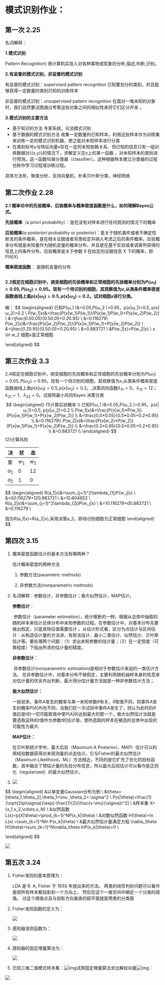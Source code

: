 # 模式识别作业：

## 第一次 2.25

名词解释：

**1.模式识别**

Pattern Recognition)  用计算机实现人对各种事物或现象的分析,描述,判断,识别。

**2.有监督的模式识别，非监督的模式识别**

有监督的模式识别：supervised pattern recognition 已知要划分的类别，并且能够获得一定数量的类别已知的训练样本

非监督的模式识别：unsupervised pattern recognition 在面对一堆未知的对象时，我们自然要试图通过考察这些对象之间的相似性来将它们区分开来 。 

**3.模式识别的主要方法**

- 基于知识的方法 专家系统，句法模式识别
- 基于数据的模式识别方法 收集一定数量的已知样本，利用这些样本作为训练集来训练一定的模式识别机器，使之能对未知样本进行分类  
- 在类别标号y与特征向量x存在一定的未知依赖关系、但已知的信息只有一组训练数据对{(x,y)}的情况下，求解定义在x上的某一函数 ，对未知样本的类别进行预测。这一函数叫做分类器（classifier）。这种根据样本建立分类器的过程也称作学习过程或训练过程。

具体方法有，聚类分析，支持向量机，朴素贝叶斯分类，神经网络

## 第二次作业 2.28

**2.1 概率论中的先验概率、后验概率与概率密度函数是什么，如何理解Bayes公式。**

**先验概率**（a priori probability）：是在没有对样本进行任何观测的情况下的概率

**后验概率**(*a posteriori* probability or posterior)：是关于随机事件或者不确定性断言的条件概率，是在相关证据或者背景给定并纳入考虑之后的条件概率。后验概率分布就是未知量作为随机变量的概率分布，并且是在基于实验或者调查所获得的信息上的条件分布。后验概率是关于参数 θ 在给定的证据信息 X 下的概率，即 P(θ|X) 

**概率密度函数**： 是随机变量的分布

## 

**2.2假定在细胞识别中，病变细胞的先验概率和正常细胞的先验概率分别为$P(ω_1 )=0.05,P(ω_2 )=0.95$。现有一个待识别的细胞，其观察值为$x$,从类条件概率密度函数曲线上查$p(x|ω_1)=0.5, p(x|ω_2)=0.2$。试对细胞$x$进行分类。**



解：
$$
\begin{aligned}
已知P(ω_1 )&=0.05,P(ω_2 )=0.95，p(x|ω_1)=0.5, p(x|ω_2)=0.2 \\
P(w_1|x)&=\frac{P(x|w_1)*P(w_1)}{P(x|w_1)P(w_1)+P(x|w_2)P(w_2)} \\
&=\frac{0.5*0.05}{0.5*0.05+0.2*0.95} \\
&=0.116279\\
P(w_2|x)&=\frac{P(x|w_2)*P(w_2)}{P(x|w_1)P(w_1)+P(x|w_2)P(w_2)} \\
&=\frac{0.2*0.95}{0.5*0.05+0.2*0.95} \\
&=0.883721 \\
&P(w_1|x)<P(w_2|x) \ x \in w_2
细胞x是正常细胞


\end{aligned}
$$

## 第三次作业 3.3

 2.4假定在细胞识别中，病变细胞的先验概率和正常细胞的先验概率分别为$P(ω_1 )=0.05,P(ω_2 )=0.95$。现有一个待识别的细胞，其观察值为$x$,从类条件概率密度函数曲线上查$p(x|ω_1)=0.5, p(x|ω_2)=0.2$。,决策风险函数$λ_{11}=0，λ_{12}=12；λ_{21}=1，λ_{22}=0$。试按照最小风险Bayes 决策分类 
$$
\begin{aligned}
(1)计算后验概率 \\
已知P(ω_1 )&=0.05,P(ω_2 )=0.95，p(x|ω_1)=0.5, p(x|ω_2)=0.2 \\
P(w_1|x)&=\frac{P(x|w_1)*P(w_1)}{P(x|w_1)P(w_1)+P(x|w_2)P(w_2)} \\
&=\frac{0.5*0.05}{0.5*0.05+0.2*0.95} \\
&=0.116279\\
P(w_2|x)&=\frac{P(x|w_2)*P(w_2)}{P(x|w_1)P(w_1)+P(x|w_2)P(w_2)} \\
&=\frac{0.2*0.95}{0.5*0.05+0.2*0.95} \\
&=0.883721 \\
\end{aligned}
$$
   (2)计算风险

| 决    | 状    | 态    |
| ----- | ----- | ----- |
| 策    | $w_1$ | $w_2$ |
| $a_1$ | 0     | 12    |
| $a_2$ | 1     | 0     |

$$
\begin{aligned}
R(a_1|x)&=\sum_{j=1}^2\lambda_{1j}P(w_j|x) \\
&=0*0.116279+12*0.883721 \\
&=10.604652 \\
R(a_2|x)&=\sum_{j=1}^2\lambda_{2j}P(w_j|x) \\
&=1*0.116279+0*0.883721 \\
&=0.116279 \\

因为R(a_1|x)>R(a_2|x),采用决策a_2，即待识别细胞为正常细胞
\end{aligned}
$$



## 第四次 3.15

1. 概率密度函数估计的基本方法有哪两种？

   估计概率密度的两种方法

   1. 参数方法(parametric methods)

   2. 非参数方法(nonparametric methods)

2. 名词解释：参数估计，非参数估计；极大似然估计，MAP估计。

   **参数估计**： 

   ​		参数估计（parameter estimation），统计推断的一种。根据从总体中抽取的随机样本来估计总体分布中未知参数的过程。在参数估计中，对基本分布先要做出假定，只是其特征值需要估计 。从估计形式看，区分为点估计与区间估计：从构造估计量的方法讲，有矩法估计、最小二乘估计、似然估计、贝叶斯估计等。要处理两个问题：（1）求出未知参数的估计量；（2）在一定信度（可靠程度）下指出所求的估计量的精度。 

   **非参数估计**：

   ​		 非参数估计(nonparametric estimation)是相对于参数估计来说的一类估计方法。 在非参数估计中，对基本分布不做假定，主要利用随机抽样本身的信息来对估计量的优劣作出判断，最大得分估计量方法就是一种非参数估计方法；

   **极大似然估计：**

   一般说来，事件$A$发生的概率与某一未知参数$\theta$有关，$\theta$取值不同，则事件$A$发生的概率$P(A|\theta)$也不同，当我们在一次试验中事件$A$发生了，则认为此时的$\theta$值应是$t$的一切可能取值中使$P(A|\theta)$达到最大的那一个，极大似然估计法就是要选取这样的$t$值作为参数$t$的估计值，使所选取的样本在被选的总体中出现的可能性为最大.

   **MAP估计：**

    在贝叶斯统计学中，最大后验（Maximum A Posteriori，MAP）估计可以利用经验数据获得对未观测量的点态估计。它与Fisher的最大似然估计（Maximum Likelihood，ML）方法相近，不同的是它扩充了优化的目标函数，其中融合了预估计量的先验分布信息，所以最大后验估计可以看作是正则化（regularized）的最大似然估计。 

3. ![](模式识别作业.assets/作业人.jpg)

$$
\begin{aligned}
&以单变量Gaussian分布为例  \\
&\theta=[\theta_1,\theta_2],\theta_1=\mu ,\theta_2= \sigma^2 \ P(x|\theta)=\frac{1}{\sqrt{2\pi\sigma}}\exp[-\frac{1}{2}(\frac{x-\mu}{\sigma})^2] \\
&样本集 X=\{x_1.x_2,\cdots,x_N\} \\
&似然函数 L(x)=p(X|\theta)=\prod_{k=1}^NP(x_k|\theta) \\
&对数似然函数 H(\theta)=ln L(x) =\sum_{k=1}^Nln P(x_k|\theta) \\
&最大似然估计量满足方程 \nabla_\theta H(\theta)=\sum_{k=1}^N\nabla_\theta lnP(x_k|\theta)=0 \\


\end{aligned}
$$

![](模式识别作业.assets/TIM截图20200324083406.jpg)

## 第五次 3.24

1. Fisher准则的基本原理为：

     LDA 是 R. A, Fisher 于 193S 年提出来的方法。
    两类的线性判别问题可以看作是把所有样本都投影到一个方向上， 然后在这个一维空间中确定一个分类的阈值。 过这个阈值点且与投影方向垂直的超平面就是两类的分类面  

2. Fisher准则函数的定义为：

   ![](模式识别作业.assets/QQ浏览器截图20200424101436.png)

3. 感知器准则函数为：

   ![](模式识别作业.assets/QQ浏览器截图20200424101633.png)

4. 感知器的固定增量算法为：

   ![](模式识别作业.assets/TIM截图20200424102004.jpg)

5.   已知三维二值模式样本集：![img](file:///C:/Users/zuti666/AppData/Local/Temp/msohtmlclip1/01/clip_image002.png)试用固定增量算法求出解权向量![img](模式识别作业.assets/clip_image004.png)：

![](模式识别作业.assets/IMG_20200424_102936.jpg)

